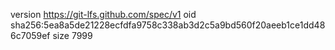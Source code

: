 version https://git-lfs.github.com/spec/v1
oid sha256:5ea8a5de21228ecfdfa9758c338ab3d2c5a9bd560f20aeeb1ce1dd486c7059ef
size 7999
